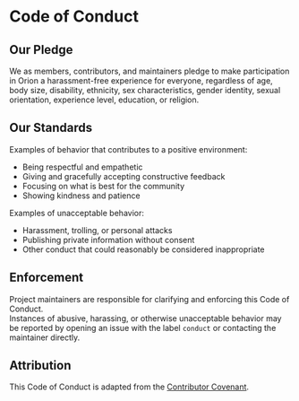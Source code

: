 # Code of Conduct

## Our Pledge
We as members, contributors, and maintainers pledge to make participation in Orion a harassment-free experience for everyone, regardless of age, body size, disability, ethnicity, sex characteristics, gender identity, sexual orientation, experience level, education, or religion.

## Our Standards
Examples of behavior that contributes to a positive environment:
- Being respectful and empathetic
- Giving and gracefully accepting constructive feedback
- Focusing on what is best for the community
- Showing kindness and patience

Examples of unacceptable behavior:
- Harassment, trolling, or personal attacks
- Publishing private information without consent
- Other conduct that could reasonably be considered inappropriate

## Enforcement
Project maintainers are responsible for clarifying and enforcing this Code of Conduct.  
Instances of abusive, harassing, or otherwise unacceptable behavior may be reported by opening an issue with the label `conduct` or contacting the maintainer directly.

## Attribution
This Code of Conduct is adapted from the [Contributor Covenant](https://www.contributor-covenant.org/version/2/1/code_of_conduct/).

